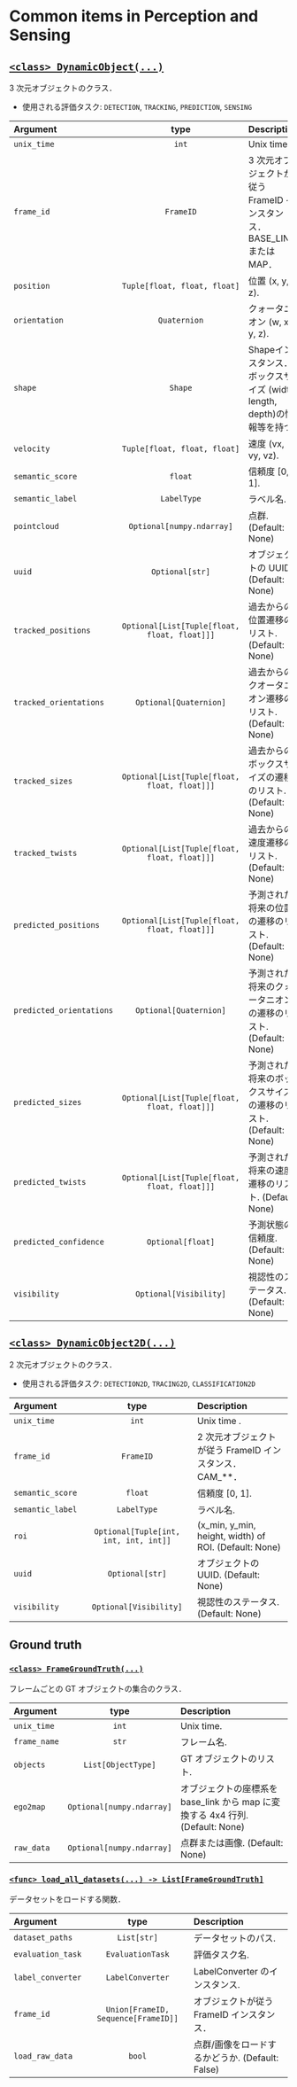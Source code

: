 # Common items in Perception and Sensing

## [`<class> DynamicObject(...)`](../../perception_eval/perception_eval/common/object.py)

3 次元オブジェクトのクラス．

- 使用される評価タスク: `DETECTION`, `TRACKING`, `PREDICTION`, `SENSING`

| Argument                 |                     type                     | Description                                                             |
| :----------------------- | :------------------------------------------: | :---------------------------------------------------------------------- |
| `unix_time`              |                    `int`                     | Unix time .                                                             |
| `frame_id`               |                  `FrameID`                   | 3 次元オブジェクトが従う FrameID インスタンス．BASE_LINK または MAP．   |
| `position`               |         `Tuple[float, float, float]`         | 位置 (x, y, z).                                                         |
| `orientation`            |                 `Quaternion`                 | クォータニオン (w, x, y, z).                                            |
| `shape`                  |                   `Shape`                    | Shapeインスタンス．ボックスサイズ (width, length, depth)の情報等を持つ. |
| `velocity`               |         `Tuple[float, float, float]`         | 速度 (vx, vy, vz).                                                      |
| `semantic_score`         |                   `float`                    | 信頼度 [0, 1].                                                          |
| `semantic_label`         |                 `LabelType`                  | ラベル名.                                                               |
| `pointcloud`             |          `Optional[numpy.ndarray]`           | 点群. (Default: None)                                                   |
| `uuid`                   |               `Optional[str]`                | オブジェクトの UUID. (Default: None)                                    |
| `tracked_positions`      | `Optional[List[Tuple[float, float, float]]]` | 過去からの位置遷移のリスト. (Default: None)                             |
| `tracked_orientations`   |            `Optional[Quaternion]`            | 過去からのクオータニオン遷移のリスト. (Default: None)                   |
| `tracked_sizes`          | `Optional[List[Tuple[float, float, float]]]` | 過去からのボックスサイズの遷移のリスト. (Default: None)                 |
| `tracked_twists`         | `Optional[List[Tuple[float, float, float]]]` | 過去からの速度遷移のリスト. (Default: None)                             |
| `predicted_positions`    | `Optional[List[Tuple[float, float, float]]]` | 予測された将来の位置の遷移のリスト. (Default: None)                     |
| `predicted_orientations` |            `Optional[Quaternion]`            | 予測された将来のクォータニオンの遷移のリスト. (Default: None)           |
| `predicted_sizes`        | `Optional[List[Tuple[float, float, float]]]` | 予測された将来のボックスサイズの遷移のリスト. (Default: None)           |
| `predicted_twists`       | `Optional[List[Tuple[float, float, float]]]` | 予測された将来の速度遷移のリスト. (Default: None)                       |
| `predicted_confidence`   |              `Optional[float]`               | 予測状態の信頼度. (Default: None)                                       |
| `visibility`             |            `Optional[Visibility]`            | 視認性のステータス. (Default: None)                                     |

## [`<class> DynamicObject2D(...)`](../../perception_eval/perception_eval/common/object2d.py)

2 次元オブジェクトのクラス．

- 使用される評価タスク: `DETECTION2D`, `TRACING2D`, `CLASSIFICATION2D`

| Argument         |                 type                  | Description                                                |
| :--------------- | :-----------------------------------: | :--------------------------------------------------------- |
| `unix_time`      |                 `int`                 | Unix time .                                                |
| `frame_id`       |               `FrameID`               | 2 次元オブジェクトが従う FrameID インスタンス．CAM\_\*\*． |
| `semantic_score` |                `float`                | 信頼度 [0, 1].                                             |
| `semantic_label` |              `LabelType`              | ラベル名.                                                  |
| `roi`            | `Optional[Tuple[int, int, int, int]]` | (x_min, y_min, height, width) of ROI. (Default: None)      |
| `uuid`           |            `Optional[str]`            | オブジェクトの UUID. (Default: None)                       |
| `visibility`     |        `Optional[Visibility]`         | 視認性のステータス. (Default: None)                        |

## Ground truth

### [`<class> FrameGroundTruth(...)`](../../perception_eval/perception_eval/common/dataset.py)

フレームごとの GT オブジェクトの集合のクラス．

| Argument     |           type            | Description                                                                    |
| :----------- | :-----------------------: | :----------------------------------------------------------------------------- |
| `unix_time`  |           `int`           | Unix time.                                                                     |
| `frame_name` |           `str`           | フレーム名.                                                                    |
| `objects`    |    `List[ObjectType]`     | GT オブジェクトのリスト.                                                       |
| `ego2map`    | `Optional[numpy.ndarray]` | オブジェクトの座標系を base_link から map に変換する 4x4 行列. (Default: None) |
| `raw_data`   | `Optional[numpy.ndarray]` | 点群または画像. (Default: None)                                                |

### [`<func> load_all_datasets(...) -> List[FrameGroundTruth]`](../../perception_eval/perception_eval/common/dataset.py)

データセットをロードする関数．

| Argument          |                type                 | Description                                     |
| :---------------- | :---------------------------------: | :---------------------------------------------- |
| `dataset_paths`   |             `List[str]`             | データセットのパス.                             |
| `evaluation_task` |          `EvaluationTask`           | 評価タスク名.                                   |
| `label_converter` |          `LabelConverter`           | LabelConverter のインスタンス.                  |
| `frame_id`        | `Union[FrameID, Sequence[FrameID]]` | オブジェクトが従う FrameID インスタンス．       |
| `load_raw_data`   |               `bool`                | 点群/画像をロードするかどうか. (Default: False) |
